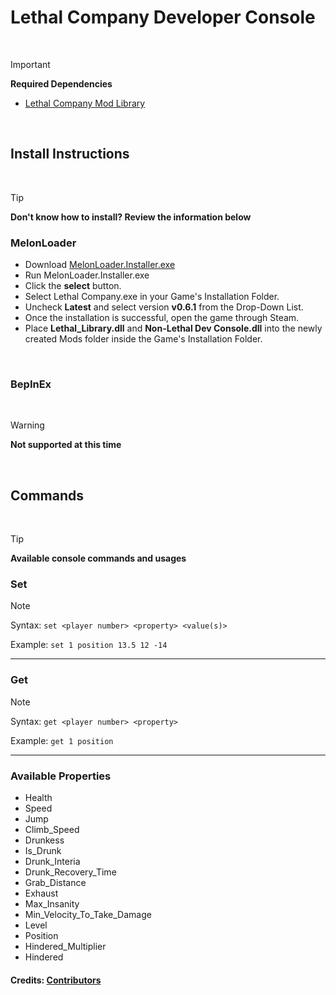 # Lethal Company Developer Console

<br>

> [!IMPORTANT]
> **Required Dependencies**
> 
> - [Lethal Company Mod Library](https://github.com/Lillious/Lethal-Company-Mod-Library)

<br>

## Install Instructions

<br>

> [!TIP]
> **Don't know how to install? Review the information below**

### MelonLoader
- Download [MelonLoader.Installer.exe](https://github.com/LavaGang/MelonLoader/releases/latest)
- Run MelonLoader.Installer.exe
- Click the **select** button.
- Select Lethal Company.exe in your Game's Installation Folder.
- Uncheck **Latest** and select version **v0.6.1** from the Drop-Down List.
- Once the installation is successful, open the game through Steam.
- Place **Lethal_Library.dll** and **Non-Lethal Dev Console.dll** into the newly created Mods folder inside the Game's Installation Folder.

<br>

### BepInEx

<br>

> [!WARNING]
> **Not supported at this time**

<br>

## Commands

<br>

> [!TIP]
> **Available console commands and usages**

### Set
> [!NOTE]
> Syntax: ``set <player number> <property> <value(s)>``
> 
> Example: ``set 1 position 13.5 12 -14``

<hr>

### Get
> [!NOTE]
> Syntax: ``get <player number> <property>``
> 
> Example: ``get 1 position``

<hr>

### Available Properties
- Health
- Speed
- Jump
- Climb_Speed
- Drunkess
- Is_Drunk
- Drunk_Interia
- Drunk_Recovery_Time
- Grab_Distance
- Exhaust
- Max_Insanity
- Min_Velocity_To_Take_Damage
- Level
- Position
- Hindered_Multiplier
- Hindered

#### Credits: [Contributors](https://github.com/Lillious/Lethal-Company-Developer-Console/graphs/contributors)

